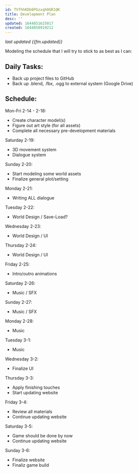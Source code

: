 ```yaml
---
id: TVfhhKDb6PGzxqhOGR1QK
title: Development Plan
desc: ''
updated: 1644851625017
created: 1644850919212
---
```

*last updated {{fm.updated}}*

Modeling the schedule that I will try to stick to as best as I can:

## Daily Tasks:
- Back up project files to GitHub
- Back up .blend, .fbx, .ogg to external system (Google Drive)


## Schedule:
Mon-Fri 2-14 - 2-18:
- Create character model(s)
- Figure out art style (for all assets)
- Complete all necessary pre-development materials

Saturday 2-19:
- 3D movement system
- Dialogue system

Sunday 2-20:
- Start modeling some world assets
- Finalize general plot/setting

Monday 2-21:
- Writing ALL dialogue

Tuesday 2-22:
- World Design / Save-Load?

Wednesday 2-23:
- World Design / UI

Thursday 2-24:
- World Design / UI

Friday 2-25:
- Intro/outro animations

Saturday 2-26:
- Music / SFX

Sunday 2-27:
- Music / SFX

Monday 2-28:
- Music

Tuesday 3-1:
- Music

Wednesday 3-2:
- Finalize UI

Thursday 3-3:
- Apply finishing touches
- Start updating website

Friday 3-4:
- Review all materials
- Continue updating website

Saturday 3-5:
- Game should be done by now
- Continue updating website

Sunday 3-6:
- Finalize website
- Finaliz game build